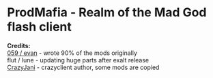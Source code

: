 # ProdMafia - Realm of the Mad God flash client

**Credits:**\
[059 / evan](https://realmstock.com) - wrote 90% of the mods originally\
flut / lune - updating huge parts after exalt release\
[CrazyJani](https://github.com/sometimesrain) - crazyclient author, some mods are copied

